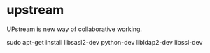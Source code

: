 # upstream
UPstream is new way of collaborative working.

sudo apt-get install libsasl2-dev python-dev libldap2-dev libssl-dev

